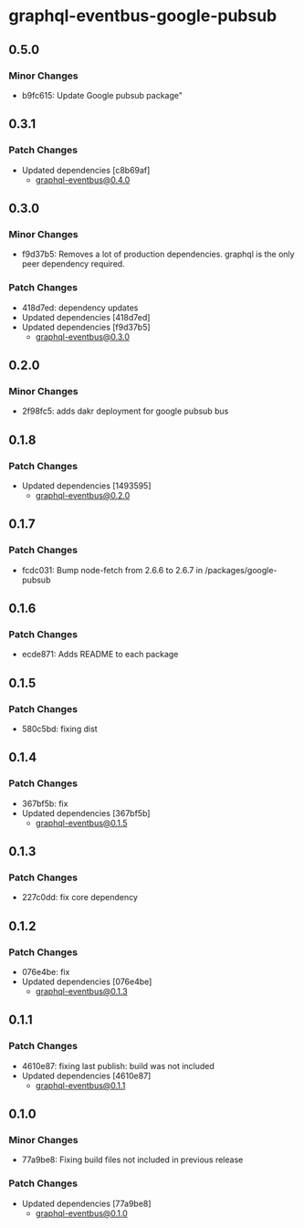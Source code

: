 # graphql-eventbus-google-pubsub

## 0.5.0

### Minor Changes

- b9fc615: Update Google pubsub package"

## 0.3.1

### Patch Changes

- Updated dependencies [c8b69af]
  - graphql-eventbus@0.4.0

## 0.3.0

### Minor Changes

- f9d37b5: Removes a lot of production dependencies. graphql is the only peer dependency required.

### Patch Changes

- 418d7ed: dependency updates
- Updated dependencies [418d7ed]
- Updated dependencies [f9d37b5]
  - graphql-eventbus@0.3.0

## 0.2.0

### Minor Changes

- 2f98fc5: adds dakr deployment for google pubsub bus

## 0.1.8

### Patch Changes

- Updated dependencies [1493595]
  - graphql-eventbus@0.2.0

## 0.1.7

### Patch Changes

- fcdc031: Bump node-fetch from 2.6.6 to 2.6.7 in /packages/google-pubsub

## 0.1.6

### Patch Changes

- ecde871: Adds README to each package

## 0.1.5

### Patch Changes

- 580c5bd: fixing dist

## 0.1.4

### Patch Changes

- 367bf5b: fix
- Updated dependencies [367bf5b]
  - graphql-eventbus@0.1.5

## 0.1.3

### Patch Changes

- 227c0dd: fix core dependency

## 0.1.2

### Patch Changes

- 076e4be: fix
- Updated dependencies [076e4be]
  - graphql-eventbus@0.1.3

## 0.1.1

### Patch Changes

- 4610e87: fixing last publish: build was not included
- Updated dependencies [4610e87]
  - graphql-eventbus@0.1.1

## 0.1.0

### Minor Changes

- 77a9be8: Fixing build files not included in previous release

### Patch Changes

- Updated dependencies [77a9be8]
  - graphql-eventbus@0.1.0
